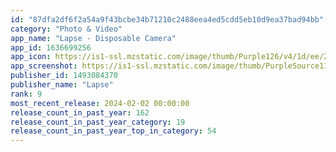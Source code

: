 ```yaml
---
id: "87dfa2df6f2a54a9f43bcbe34b71210c2488eea4ed5cdd5eb10d9ea37bad94bb"
category: "Photo & Video"
app_name: "Lapse - Disposable Camera"
app_id: 1636699256
app_icon: https://is1-ssl.mzstatic.com/image/thumb/Purple126/v4/1d/ee/27/1dee2722-a2e6-a151-da00-8060048c6746/LapseAppIcon-Hotflush-0-0-1x_U007ephone-0-85-220.png/1024x1024bb.png
app_screenshot: https://is1-ssl.mzstatic.com/image/thumb/PurpleSource116/v4/db/07/9e/db079e5e-f84e-69d0-1ffd-9472defca04a/efd2ac77-c546-4ff0-9f85-30b4574af991_1.png/1242x2688bb.png
publisher_id: 1493084370
publisher_name: "Lapse"
rank: 9
most_recent_release: 2024-02-02 00:00:00
release_count_in_past_year: 162
release_count_in_past_year_category: 19
release_count_in_past_year_top_in_category: 54
---
```

